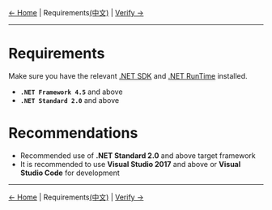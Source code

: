 [← Home](../README.md) | Requirements[(中文)](0-Requirements-CN.md) | [Verify →](1-Verify-EN.md)
***

# Requirements
Make sure you have the relevant [.NET SDK][.net sdk] and [.NET RunTime][.net runtime] installed.
- **`.NET Framework 4.5`** and above
- **`.NET Standard 2.0`** and above

# Recommendations
- Recommended use of **.NET Standard 2.0** and above target framework
- It is recommended to use **Visual Studio 2017** and above or **Visual Studio Code** for development

***
[← Home](../README.md) | Requirements[(中文)](0-Requirements-CN.md) | [Verify →](1-Verify-EN.md)

[.net sdk]: https://dotnet.microsoft.com/download/visual-studio-sdks
[.net runtime]: https://dotnet.microsoft.com/download
